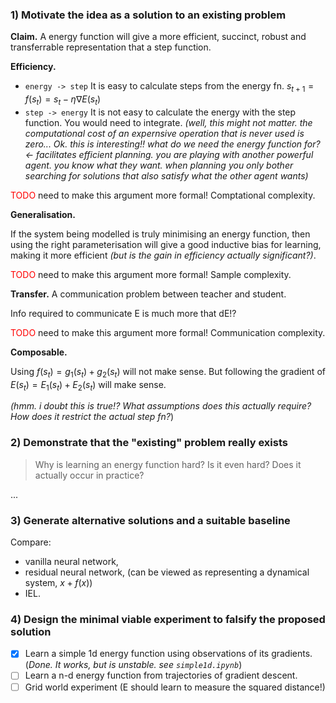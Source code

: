 ### 1) Motivate the idea as a solution to an existing problem

__Claim.__ A energy function will give a more efficient, succinct, robust and transferrable representation that a step function.

__Efficiency.__

- `energy -> step` It is easy to calculate steps from the energy fn. $s_{t+1} = f(s_t) = s_t - \eta \nabla E(s_t)$
- `step -> energy` It is not easy to calculate the energy with the step function. You would need to integrate. _(well, this might not matter. the computational cost of an expernsive operation that is never used is zero... Ok. this is interesting!! what do we need the energy function for? <- facilitates efficient planning. you are playing with another powerful agent. you know what they want. when planning you only bother searching for solutions that also satisfy what the other agent wants)_

<font color='red'>TODO</font> need to make this argument more formal! Comptational complexity.


__Generalisation.__

If the system being modelled is truly minimising an energy function, then using the right parameterisation will give a good inductive bias for learning, making it more efficient _(but is the gain in efficiency actually significant?)_.

<font color='red'>TODO</font> need to make this argument more formal! Sample complexity.

__Transfer.__ A communication problem between teacher and student.

Info required to communicate E is much more that dE!?

<font color='red'>TODO</font> need to make this argument more formal! Communication complexity.

__Composable.__

Using $f(s_t) = g_1(s_t) + g_2(s_t)$ will not make sense. But following the gradient of $E(s_t) = E_1(s_t) + E_2(s_t)$ will make sense.

_(hmm. i doubt this is true!? What assumptions does this actually require? How does it restrict the actual step fn?_)

### 2) Demonstrate that the "existing" problem really exists

> Why is learning an energy function hard? Is it even hard? Does it actually occur in practice?

...

### 3) Generate alternative solutions and a suitable baseline

Compare:

- vanilla neural network,
- residual neural network, (can be viewed as representing a dynamical system, $x + f(x)$)
- IEL.

### 4) Design the minimal viable experiment to falsify the proposed solution

- [X] Learn a simple 1d energy function using observations of its gradients.  (_Done. It works, but is unstable. see `simple1d.ipynb`_)
- [ ] Learn a n-d energy function from trajectories of gradient descent.
- [ ] Grid world experiment (E should learn to measure the squared distance!)
